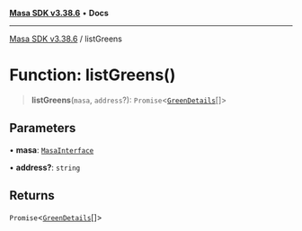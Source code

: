[**Masa SDK v3.38.6**](../README.md) • **Docs**

***

[Masa SDK v3.38.6](../globals.md) / listGreens

# Function: listGreens()

> **listGreens**(`masa`, `address`?): `Promise`\<[`GreenDetails`](../interfaces/GreenDetails.md)[]\>

## Parameters

• **masa**: [`MasaInterface`](../interfaces/MasaInterface.md)

• **address?**: `string`

## Returns

`Promise`\<[`GreenDetails`](../interfaces/GreenDetails.md)[]\>
